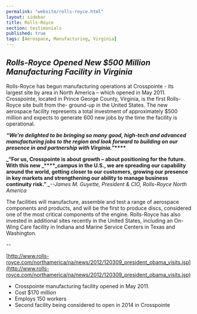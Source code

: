 ```yaml
---
permalink: "website/rolls-royce.html"
layout: sidebar
title: Rolls-Royce
section: testimonials
published: true
tags: [Aerospace, Manufacturing, Virginia]
---
```

## _Rolls-Royce Opened New $500 Million Manufacturing Facility in Virginia_

Rolls-Royce has begun manufacturing operations at Crosspointe - its largest site by area in North America – which opened in May 2011. Crosspointe, located in Prince George County, Virginia, is the first Rolls-Royce site built from the- ground-up in the United States. The new aerospace facility represents a total investment of approximately $500 million and expects to generate 600 new jobs by the time the facility is operational.

**_“We’re delighted to be bringing so many good, high-tech and advanced manufacturing jobs to the region and look forward to building on our presence in and partnership with Virginia.”_****_&nbsp;_**

**_“For us, Crosspointe is about growth – about positioning for the future. With this new _****_campus in the U.S., we are spreading our capability around the world, getting closer to our customers, growing our presence in key markets and strengthening our ability to manage business continuity risk.”
_**_--James M. Guyette, President &amp; CIO, Rolls-Royce North America_

The facilities will manufacture, assemble and test a range of aerospace components and products, and will be the first to produce discs, considered one of the most critical components of the engine. Rolls-Royce has also invested in additional sites recently in the United States, including an On-Wing Care facility in Indiana and Marine Service Centers in Texas and Washington.

--

[http://www.rolls-royce.com/northamerica/na/news/2012/120309_president_obama_visits.jsp](http://www.rolls-royce.com/northamerica/na/news/2012/120309_president_obama_visits.jsp)

*   Crosspointe manufacturing facility opened in May 2011.
*   Cost $170 million
*   Employs 150 workers
*   Second facility being considered to open in 2014 in Crosspointe 
